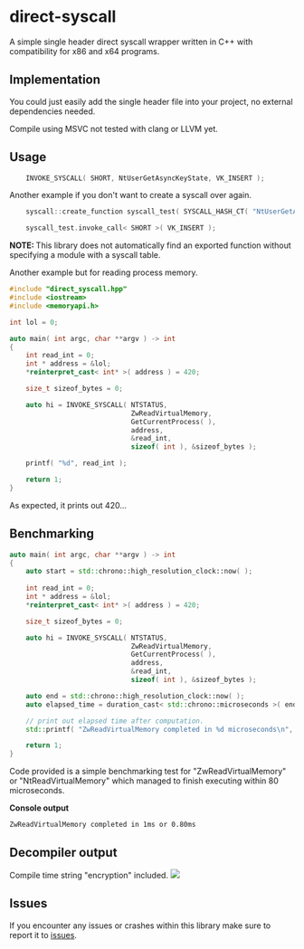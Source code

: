 
# direct-syscall

A simple single header direct syscall wrapper written in C++ with compatibility for x86 and x64 programs.


## Implementation

You could just easily add the single header file into your project, no external dependencies needed.

Compile using MSVC not tested with clang or LLVM yet.


## Usage


```cpp
    INVOKE_SYSCALL( SHORT, NtUserGetAsyncKeyState, VK_INSERT );
```


Another example if you don't want to create a syscall over again.

```cpp
    syscall::create_function syscall_test( SYSCALL_HASH_CT( "NtUserGetAsyncKeyState" ) );

    syscall_test.invoke_call< SHORT >( VK_INSERT );
```

<b>NOTE: </b> This library does not automatically find an exported function without specifying a module with a syscall table.

Another example but for reading process memory.

```cpp
#include "direct_syscall.hpp"
#include <iostream>
#include <memoryapi.h>

int lol = 0;

auto main( int argc, char **argv ) -> int
{
    int read_int = 0;
    int * address = &lol;
    *reinterpret_cast< int* >( address ) = 420;

    size_t sizeof_bytes = 0;

    auto hi = INVOKE_SYSCALL( NTSTATUS,
                              ZwReadVirtualMemory,
                              GetCurrentProcess( ),
                              address,
                              &read_int,
                              sizeof( int ), &sizeof_bytes );

    printf( "%d", read_int );

    return 1;
}
```

As expected, it prints out 420...

## Benchmarking
```cpp
auto main( int argc, char **argv ) -> int
{
    auto start = std::chrono::high_resolution_clock::now( );
    
    int read_int = 0;
    int * address = &lol;
    *reinterpret_cast< int* >( address ) = 420;

    size_t sizeof_bytes = 0;

    auto hi = INVOKE_SYSCALL( NTSTATUS,
                              ZwReadVirtualMemory,
                              GetCurrentProcess( ),
                              address,
                              &read_int,
                              sizeof( int ), &sizeof_bytes );

    auto end = std::chrono::high_resolution_clock::now( );
    auto elapsed_time = duration_cast< std::chrono::microseconds >( end - start ).count( );

    // print out elapsed time after computation.
    std::printf( "ZwReadVirtualMemory completed in %d microseconds\n", elapsed_time );

    return 1;
}
```

Code provided is a simple benchmarking test for "ZwReadVirtualMemory" or "NtReadVirtualMemory" which managed to finish executing within 80 microseconds.

<b>Console output </b>
```
ZwReadVirtualMemory completed in 1ms or 0.80ms
```

## Decompiler output
Compile time string "encryption" included.
![](https://i.imgur.com/XQUspS2.png)

## Issues
If you encounter any issues or crashes within this library make sure to report it to [issues](https://github.com/linux-pe/direct-syscall/issues).